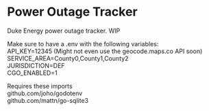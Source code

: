 # Power Outage Tracker
Duke Energy power outage tracker. WIP  
  
Make sure to have a .env with the following variables:  
API_KEY=12345 (Might not even use the geocode.maps.co API soon)  
SERVICE_AREA=County0,County1,County2  
JURISDICTION=DEF  
CGO_ENABLED=1  
  
Requires these imports  
github.com/joho/godotenv  
github.com/mattn/go-sqlite3  